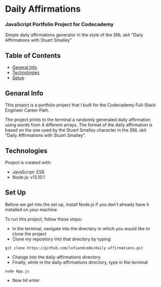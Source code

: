 # Daily Affirmations
### JavaScript Portfolio Project for Codecademy

Simple daily affirmations generator in the style of the SNL skit "Daily Affirmations with Stuart Smalley"

## Table of Contents
- [General Info](#general-info)
- [Technologies](#technologies)
- [Setup](#setup)

## Genaral Info
This project is a portfolio project that I built for the Codecademy Full-Stack Engineer Career Path. 

The project prints to the terminal a randomly generated daily affirmation using words from 4 different arrays. The format of the daily affirmation is based on the one used by the Stuart Smalley character in the SNL skit "Daily Affirmations with Stuart Smalley".

## Technologies
Project is created with:
- JavaScript: ES6
- Node.js: v13.10.1

## Set Up
Before we get into the set up, install Node.js if you don't already have it installed on your machine

To run this project, follow these steps:
- In the terminal, navigate into the directory in which you would like to clone the project
- Clone my repository into that directory by typing:
```
git clone https://github.com/lofiandcode/daily-affirmations.git
```
- Change into the daily-affirmations directory
- Finally, while in the daily-affirmations directory, type in the terminal
```
node App.js
``` 
- Now hit enter.